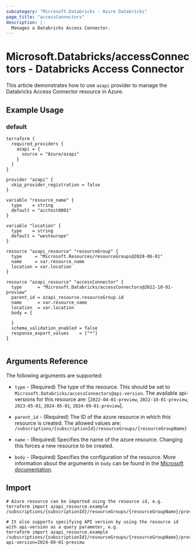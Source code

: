 ```yaml
---
subcategory: "Microsoft.Databricks - Azure Databricks"
page_title: "accessConnectors"
description: |-
  Manages a Databricks Access Connector.
---
```


# Microsoft.Databricks/accessConnectors - Databricks Access Connector

This article demonstrates how to use `azapi` provider to manage the Databricks Access Connector resource in Azure.

## Example Usage

### default

```hcl
terraform {
  required_providers {
    azapi = {
      source = "Azure/azapi"
    }
  }
}

provider "azapi" {
  skip_provider_registration = false
}

variable "resource_name" {
  type    = string
  default = "acctest0001"
}

variable "location" {
  type    = string
  default = "westeurope"
}

resource "azapi_resource" "resourceGroup" {
  type     = "Microsoft.Resources/resourceGroups@2020-06-01"
  name     = var.resource_name
  location = var.location
}

resource "azapi_resource" "accessConnector" {
  type      = "Microsoft.Databricks/accessConnectors@2022-10-01-preview"
  parent_id = azapi_resource.resourceGroup.id
  name      = var.resource_name
  location  = var.location
  body = {

  }
  schema_validation_enabled = false
  response_export_values    = ["*"]
}


```



## Arguments Reference

The following arguments are supported:

* `type` - (Required) The type of the resource. This should be set to `Microsoft.Databricks/accessConnectors@api-version`. The available api-versions for this resource are: [`2022-04-01-preview`, `2022-10-01-preview`, `2023-05-01`, `2024-05-01`, `2024-09-01-preview`].

* `parent_id` - (Required) The ID of the azure resource in which this resource is created. The allowed values are:  
  `/subscriptions/{subscriptionId}/resourceGroups/{resourceGroupName}`

* `name` - (Required) Specifies the name of the azure resource. Changing this forces a new resource to be created.

* `body` - (Required) Specifies the configuration of the resource. More information about the arguments in `body` can be found in the [Microsoft documentation](https://learn.microsoft.com/en-us/azure/templates/Microsoft.Databricks/accessConnectors?pivots=deployment-language-terraform).

## Import

 ```shell
 # Azure resource can be imported using the resource id, e.g.
 terraform import azapi_resource.example /subscriptions/{subscriptionId}/resourceGroups/{resourceGroupName}/providers/Microsoft.Databricks/accessConnectors/{resourceName}
 
 # It also supports specifying API version by using the resource id with api-version as a query parameter, e.g.
 terraform import azapi_resource.example /subscriptions/{subscriptionId}/resourceGroups/{resourceGroupName}/providers/Microsoft.Databricks/accessConnectors/{resourceName}?api-version=2024-09-01-preview
 ```
